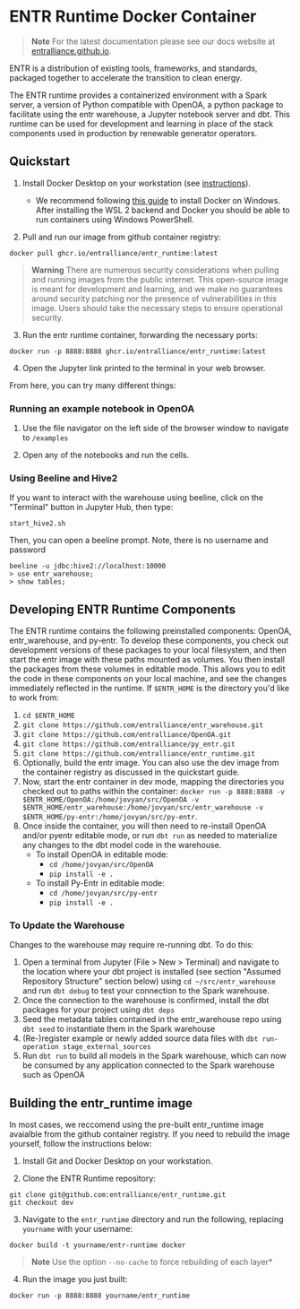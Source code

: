 # ENTR Runtime Docker Container

> **Note**
> For the latest documentation please see our docs website at [entralliance.github.io](https://entralliance.github.io/getting_started.html#installating-the-entr-runtime).

ENTR is a distribution of existing tools, frameworks, and standards, 
packaged together to accelerate the transition to clean energy.

The ENTR runtime provides a containerized environment with a Spark server, a version 
of Python compatible with OpenOA, a python package to facilitate using the entr warehouse, a Jupyter notebook server and dbt.
This runtime can be used for development and learning in place of the stack components used in production by renewable generator operators.

## Quickstart

1. Install Docker Desktop on your workstation \(see [instructions](https://www.docker.com/products/docker-desktop)\).
    - We recommend following [this guide](https://docs.docker.com/docker-for-windows/install/) to install Docker on Windows. After installing the WSL 2 backend and Docker you should be able to run containers using Windows PowerShell.

2. Pull and run our image from github container registry:

```docker pull ghcr.io/entralliance/entr_runtime:latest```

> **Warning**
> There are numerous security considerations when pulling and running images from the public internet. This open-source image is meant for development and learning, and we make no guarantees around security patching nor the presence of vulnerabilities in this image. Users should take the necessary steps to ensure operational security.

3. Run the entr runtime container, forwarding the necessary ports:

```docker run -p 8888:8888 ghcr.io/entralliance/entr_runtime:latest```

4. Open the Jupyter link printed to the terminal in your web browser.

From here, you can try many different things:

### Running an example notebook in OpenOA
1. Use the file navigator on the left side of the browser window to navigate to `/examples`

2. Open any of the notebooks and run the cells.


### Using Beeline and Hive2
If you want to interact with the warehouse using beeline, click on the "Terminal" button in Jupyter Hub, then type:
```
start_hive2.sh
```
Then, you can open a beeline prompt. Note, there is no username and password
```
beeline -u jdbc:hive2://localhost:10000
> use entr_warehouse;
> show tables;
```

## Developing ENTR Runtime Components

The ENTR runtime contains the following preinstalled components: OpenOA, entr_warehouse, and py-entr. To develop these components, you check out development versions of these packages to your local filesystem, and then start the entr image with these paths mounted as volumes. You then install the packages from these volumes in editable mode. This allows you to edit the code in these components on your local machine, and see the changes immediately reflected in the runtime. If `$ENTR_HOME` is the directory you'd like to work from:

1. `cd $ENTR_HOME`
2. `git clone https://github.com/entralliance/entr_warehouse.git`
3. `git clone https://github.com/entralliance/OpenOA.git`
4. `git clone https://github.com/entralliance/py_entr.git`
4. `git clone https://github.com/entralliance/entr_runtime.git`
5. Optionally, build the entr image. You can also use the dev image from the container registry as discussed in the quickstart guide.
6. Now, start the entr container in dev mode, mapping the directories you checked out to paths within the container:
`docker run -p 8888:8888 -v $ENTR_HOME/OpenOA:/home/jovyan/src/OpenOA -v $ENTR_HOME/entr_warehouse:/home/jovyan/src/entr_warehouse -v $ENTR_HOME/py-entr:/home/jovyan/src/py-entr`.
7. Once inside the container, you will then need to re-install OpenOA and/or pyentr editable mode, or run `dbt run` as needed to materialize any changes to the dbt model code in the warehouse.
    - To install OpenOA in editable mode:
        - `cd /home/jovyan/src/OpenOA`
        - `pip install -e .`
    - To install Py-Entr in editable mode:
        - `cd /home/jovyan/src/py-entr`
        - `pip install -e .`

### To Update the Warehouse

Changes to the warehouse may require re-running dbt. To do this:

1. Open a terminal from Jupyter (File > New > Terminal) and navigate to the location where your dbt project is installed (see section "Assumed Repository Structure" section below) using `cd ~/src/entr_warehouse` and run `dbt debug` to test your connection to the Spark warehouse.
2. Once the connection to the warehouse is confirmed, install the dbt packages for your project using `dbt deps`
3. Seed the metadata tables contained in the entr_warehouse repo using `dbt seed` to instantiate them in the Spark warehouse
4. (Re-)register example or newly added source data files with `dbt run-operation stage_external_sources`
5. Run `dbt run` to build all models in the Spark warehouse, which can now be consumed by any application connected to the Spark warehouse such as OpenOA

## Building the entr_runtime image

In most cases, we reccomend using the pre-built entr_runtime image avaialble from the github container registry. If you need to rebuild the image yourself, follow the instructions below:

1. Install Git and Docker Desktop on your workstation.

2. Clone the ENTR Runtime repository:

```
git clone git@github.com:entralliance/entr_runtime.git
git checkout dev
```

3. Navigate to the `entr_runtime` directory and run the following, replacing `yourname` with your username:

```
docker build -t yourname/entr-runtime docker
```

> **Note**
> Use the option ``--no-cache`` to force rebuilding of each layer*

4. Run the image you just built:

```docker run -p 8888:8888 yourname/entr_runtime```



